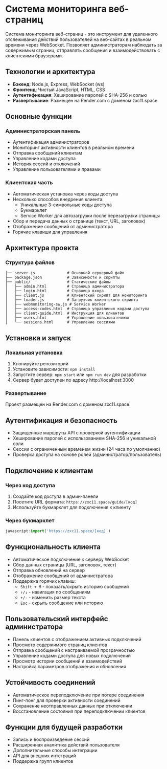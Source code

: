 # Система мониторинга веб-страниц

Система мониторинга веб-страниц - это инструмент для удаленного отслеживания действий пользователей на веб-сайтах в реальном времени через WebSocket. Позволяет администраторам наблюдать за содержимым страниц, отправлять сообщения и взаимодействовать с клиентскими браузерами.

## Технологии и архитектура

- **Бэкенд**: Node.js, Express, WebSocket (ws)
- **Фронтенд**: Чистый JavaScript, HTML, CSS
- **Аутентификация**: Хеширование паролей с SHA-256 и солью
- **Развертывание**: Размещен на Render.com с доменом zxc11.space

## Основные функции

### Администраторская панель
- Аутентификация администраторов
- Мониторинг активности клиентов в реальном времени
- Отправка сообщений клиентам
- Управление кодами доступа
- История сессий и отключений
- Управление пользователями и правами

### Клиентская часть
- Автоматическая установка через коды доступа
- Несколько способов внедрения клиента:
  - Уникальные 3-символьные коды доступа
  - Букмарклет
  - Service Worker для автозагрузки после перезагрузки страницы
- Сбор и передача данных о странице (текст, URL, заголовок)
- Отображение сообщений от администратора
- Горячие клавиши для управления

## Архитектура проекта

### Структура файлов
```
├── server.js              # Основной серверный файл
├── package.json           # Зависимости и скрипты
├── public/                # Статические файлы
│   ├── admin.html         # Страница администратора
│   ├── login.html         # Страница входа
│   ├── client.js          # Клиентский скрипт для мониторинга
│   ├── loader.js          # Загрузчик клиентского скрипта
│   ├── webmonitoring-sw.js # Service Worker
│   ├── access-codes.html  # Страница управления кодами доступа
│   ├── client-guide.html  # Инструкция для клиентов
│   ├── users.html         # Управление пользователями
│   └── sessions.html      # Управление сессиями
```

## Установка и запуск

### Локальная установка
1. Клонируйте репозиторий
2. Установите зависимости: `npm install`
3. Запустите сервер: `npm start` или `npm run dev` для разработки
4. Сервер будет доступен по адресу http://localhost:3000

### Развертывание
Проект размещен на Render.com с доменом zxc11.space.

## Аутентификация и безопасность

- Защищенные маршруты API с проверкой аутентификации
- Хеширование паролей с использованием SHA-256 и уникальной соли
- Сессии с ограниченным временем жизни (24 часа по умолчанию)
- Проверка доступа на основе ролей (администратор/пользователь)

## Подключение к клиентам

### Через код доступа
1. Создайте код доступа в админ-панели
2. Посетите URL формата: `https://zxc11.space/guide/[код]`
3. Используйте букмарклет для подключения к клиенту

### Через букмарклет
```javascript
javascript:import('https://zxc11.space/[код]')
```

## Функциональность клиента

- Автоматическое подключение к серверу WebSocket
- Сбор данных страницы (URL, заголовок, текст)
- Отправка обновлений на сервер
- Отображение сообщений от администратора
- Поддержка горячих клавиш:
  - `Shift + M` - показать/скрыть историю сообщений
  - `↑/↓` - навигация по сообщениям
  - `+/-` - изменить размер текста
  - `Esc` - скрыть сообщение или историю

## Пользовательский интерфейс администратора

- Панель клиентов с отображением активных подключений
- Просмотр содержимого страниц клиентов
- Отправка сообщений с настраиваемой прозрачностью
- Управление кодами доступа для новых подключений
- Просмотр истории сообщений и взаимодействий
- Настройка параметров отображения и обновления

## Устойчивость соединений

- Автоматическое переподключение при потере соединения
- Пинг-понг для проверки активности соединений
- Сохранение неотправленных данных при отключении
- Восстановление состояния при переподключении клиентов

## Функции для будущей разработки

- Запись и воспроизведение сессий
- Расширенная аналитика действий пользователя
- Дополнительные способы интеграции
- API для внешних интеграций
- Поддержка групп клиентов 